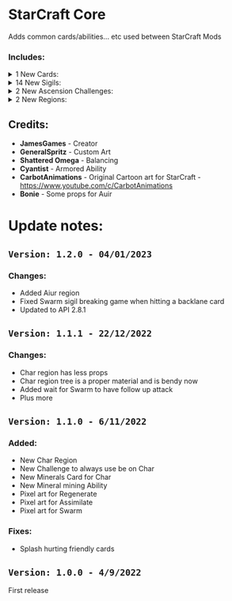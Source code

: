 # StarCraft Core
Adds common cards/abilities... etc used between StarCraft Mods

### Includes:

<details>
<summary>1 New Cards:
</summary>

|Name|Power|Health|Cost|Sigils|Traits|
|:-|:-|:-|:-|:-|:-|
|Minerals|0|4|Free|Mineral Mining, Made Of Stone|Terrain, Structure|
</details>

<details>
<summary>14 New Sigils:
</summary>

|Name|Description|
|:-|:-|
|Abduct|Whenever a card bearing this sigil is played, you may move any enemy creature to the nearest empty space.|
|Armored|All attacks this creature receives are reduced by 1 damage.|
|Assimilate|When a card bearing this Sigil kills another card it, the killer will Evolve.|
|Blink|At the end of your turn, a card bearing this sigil can move to a targeted empty slot.|
|Blood Bank|Whenever a card bearing this sigil is sacrificed to summon another card, the cost is reduced from this creature’s current health.|
|Detector|As long as a card bearing this sigil is on the board, all Waterborne creatures are revealed and can be attacked as normal.|
|Explode|When a card bearing this sigil attacks, the damage is also applied to the creatures adjacent to the target. This creature then perishes.|
|Fish Hook|Whenever a card bearing this sigil is played, you may hook an opposing creature to your side of the board, if there is room.|
|Mineral Mining|When a card being this sigil is attacked, the attacker generates 1 bone.|
|Regenerate|At the start of your turn, a creature bearing this sigil will heal one health.|
|Ricochet|When a card bearing this sigil deals damage to a creature, it will also deal 1 flying damage.|
|Splash Damage|Whenever a card bearing this sigil attacks, the damage will also apply to the creatures adjacent to the target.|
|Swarm|When an card adjacent to a card bearing this sigil attacks another card and survives, this card will also attack the same card.|
|Trinket Within|When a card bearing this sigil perishes, a random item is given to you.|
</details>

<details>
<summary>2 New Ascension Challenges:
</summary>

|Name|Points|Description|
|:-|:-|:-|
|My life for Auir|15|You're sent to Auir to defeat all bosses.|
|Planet Char|15|You're forced to survive on planet Char|
</details>

<details>
<summary>2 New Regions:
</summary>

|Name|Tier|Main Tribes|Opponents|Encounters|
|:-|:-|:-|:-|:-|
|Auir|0|Bird|ProspectorBoss,AnglerBoss,TrapperTraderBoss|BirdFlock,CoyotePack,WolfPack,PronghornJuggernaut,DireWolfJuggernaut,Protoss Dark Templar,Protoss Zealot Rush|
|Char|0|Insect|ProspectorBoss,AnglerBoss,TrapperTraderBoss|Skinks,AntSwarm,Submerge,Bees,Reptiles,AntsAndTurtles,Zerg Air,Drone Rush,Swarm Host snipe,Ultralisk Rush,Zergling Swarm|
</details>



## Credits:
- **JamesGames** - Creator
- **GeneralSpritz** - Custom Art
- **Shattered Omega** - Balancing
- **Cyantist** - Armored Ability
- **CarbotAnimations** - Original Cartoon art for StarCraft - https://www.youtube.com/c/CarbotAnimations
- **Bonie** - Some props for Auir

# Update notes:

## `Version: 1.2.0 - 04/01/2023`
### Changes:
- Added Aiur region
- Fixed Swarm sigil breaking game when hitting a backlane card
- Updated to API 2.8.1

## `Version: 1.1.1 - 22/12/2022`
### Changes:
- Char region has less props
- Char region tree is a proper material and is bendy now
- Added wait for Swarm to have follow up attack
- Plus more

## `Version: 1.1.0 - 6/11/2022`
### Added:
- New Char Region
- New Challenge to always use be on Char
- New Minerals Card for Char
- New Mineral mining Ability
- Pixel art for Regenerate
- Pixel art for Assimilate
- Pixel art for Swarm

### Fixes:
- Splash hurting friendly cards 


## `Version: 1.0.0 - 4/9/2022`
First release